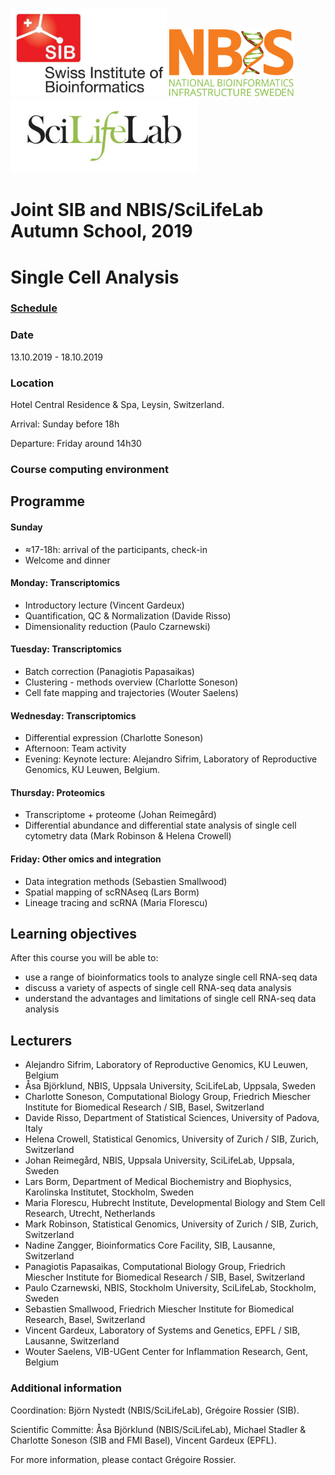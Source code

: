 <img src="./logos/sib_logo_high.jpg" width="250">          <img src="logos/nbislogo-orange-txt.svg" width="200">          <img src="logos/scilifelab-ws.jpg" width="300">

# Joint SIB and NBIS/SciLifeLab Autumn School, 2019
# Single Cell Analysis

### [Schedule](schedule.md)

### Date
13.10.2019 - 18.10.2019

### Location
Hotel Central Residence & Spa, Leysin, Switzerland.

Arrival: Sunday before 18h

Departure: Friday around 14h30

### Course computing environment

## Programme

#### Sunday

* ≈17-18h: arrival of the participants, check-in
* Welcome and dinner

#### Monday: Transcriptomics

* Introductory lecture (Vincent Gardeux)
* Quantification, QC & Normalization (Davide Risso)
* Dimensionality reduction (Paulo Czarnewski)

#### Tuesday: Transcriptomics

* Batch correction (Panagiotis Papasaikas)
* Clustering - methods overview (Charlotte Soneson)
* Cell fate mapping and trajectories (Wouter Saelens)

#### Wednesday: Transcriptomics

* Differential expression (Charlotte Soneson)
* Afternoon: Team activity
* Evening: Keynote lecture: Alejandro Sifrim, Laboratory of Reproductive Genomics, KU Leuwen, Belgium.

#### Thursday: Proteomics

* Transcriptome + proteome (Johan Reimegård)
* Differential abundance and differential state analysis of single cell cytometry data (Mark Robinson & Helena Crowell)

#### Friday: Other omics and integration

* Data integration methods (Sebastien Smallwood)
* Spatial mapping of scRNAseq (Lars Borm)
* Lineage tracing and scRNA (Maria Florescu)


## Learning objectives
After this course you will be able to:
- use a range of bioinformatics tools to analyze single cell RNA-seq data
- discuss a variety of aspects of single cell RNA-seq data analysis
- understand the advantages and limitations of single cell RNA-seq data analysis

## Lecturers
- Alejandro Sifrim, Laboratory of Reproductive Genomics, KU Leuwen, Belgium
- Åsa Björklund, NBIS, Uppsala University, SciLifeLab, Uppsala, Sweden
- Charlotte Soneson, Computational Biology Group, Friedrich Miescher Institute for Biomedical Research / SIB, Basel, Switzerland
- Davide Risso, Department of Statistical Sciences, University of Padova, Italy
- Helena Crowell, Statistical Genomics, University of Zurich / SIB, Zurich, Switzerland
- Johan Reimegård, NBIS, Uppsala University, SciLifeLab, Uppsala, Sweden
- Lars Borm, Department of Medical Biochemistry and Biophysics, Karolinska Institutet, Stockholm, Sweden
- Maria Florescu, Hubrecht Institute, Developmental Biology and Stem Cell Research, Utrecht, Netherlands
- Mark Robinson, Statistical Genomics, University of Zurich / SIB, Zurich, Switzerland 
- Nadine Zangger, Bioinformatics Core Facility, SIB, Lausanne, Switzerland
- Panagiotis Papasaikas, Computational Biology Group, Friedrich Miescher Institute for Biomedical Research / SIB, Basel, Switzerland
- Paulo Czarnewski, NBIS, Stockholm University, SciLifeLab, Stockholm, Sweden
- Sebastien Smallwood, Friedrich Miescher Institute for Biomedical Research, Basel, Switzerland
- Vincent Gardeux, Laboratory of Systems and Genetics, EPFL / SIB, Lausanne, Switzerland
- Wouter Saelens, VIB-UGent Center for Inflammation Research, Gent, Belgium

### Additional information

Coordination: Björn Nystedt (NBIS/SciLifeLab), Grégoire Rossier (SIB).

Scientific Committe: Åsa Björklund (NBIS/SciLifeLab), Michael Stadler & Charlotte Soneson (SIB and FMI Basel), Vincent Gardeux (EPFL).

For more information, please contact Grégoire Rossier.

